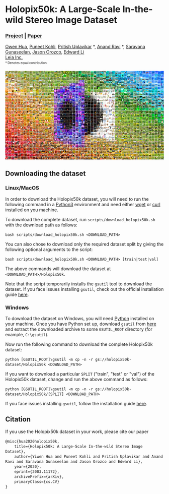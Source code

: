 # Holopix50k: A Large-Scale In-the-wild Stereo Image Dataset
### [Project](https://leiainc.github.io/holopix50k/) | [Paper](https://arxiv.org/abs/2003.11172)

[Owen Hua](https://www.linkedin.com/in/owen-yiwen-hua/), 
[Puneet Kohli](https://www.linkedin.com/in/punkohl), 
[Pritish Uplavikar](https://www.linkedin.com/in/pritishuplavikar) \*, 
[Anand Ravi](https://www.linkedin.com/in/anandravi24) \*, 
[Saravana Gunaseelan](https://www.linkedin.com/in/saravanaguna), 
[Jason Orozco](mailto:jason.orozco@leiainc.com), 
[Edward Li](https://www.linkedin.com/in/edward-li-947a3829/) <br>
[Leia Inc.](https://www.leiainc.com/)<br>
<sub><sup>* Denotes equal contribution</sup></sub><br>

<p align="center">
  <img width="640" src="https://github.com/LeiaInc/holopix50k/blob/master/images/mosaic.png">
</p>

## Downloading the dataset

### Linux/MacOS

In order to download the Holopix50k dataset, you will need to run the following command in a 
[Python3](https://www.python.org/downloads/) environment and need either [wget](https://www.gnu.org/software/wget/) or 
[curl](https://curl.haxx.se/docs/install.html) installed on you machine.
 
To download the complete dataset, run `scripts/download_holopix50k.sh` with the download path as follows:
```shell script
bash scripts/download_holopix50k.sh <DOWNLOAD_PATH>
```

You can also chose to download only the required dataset split by giving the following optional arguments to the 
script:
```shell script
bash scripts/download_holopix50k.sh <DOWNLOAD_PATH> [train|test|val]
```  

The above commands will download the dataset at `<DOWNLOAD_PATH>/Holopix50k`.

Note that the script temporarily installs the `gsutil` tool to download the dataset. If you face issues installing 
`gsutil`, check out the official installation guide 
[here](https://cloud.google.com/storage/docs/gsutil_install#alt-install).

### Windows

To download the dataset on Windows, you will need [Python](https://www.python.org/downloads/) installed on your 
machine. Once you have Python set up, download `gsutil` from [here](https://storage.googleapis.com/pub/gsutil.zip) and
extract the downloaded archive to some `GSUTIL_ROOT` directory (for example, `C:\gsutil`). 

Now run the following command to download the complete Holopix50k dataset:
```shell script
python [GSUTIL_ROOT]\gsutil -m cp -n -r gs://holopix50k-dataset/Holopix50k <DOWNLOAD_PATH>
```

If you want to download a particular `SPLIT` ("train", "test" or "val") of the Holopix50k dataset, change and run the 
above command as follows:
```shell script
python [GSUTIL_ROOT]\gsutil -m cp -n -r gs://holopix50k-dataset/Holopix50k/[SPLIT] <DOWNLOAD_PATH>
```

If you face issues installing `gsutil`, follow the installation guide 
[here](https://cloud.google.com/storage/docs/gsutil_install#alt-install).

## Citation

If you use the Holopix50k dataset in your work, please cite our paper 

```
@misc{hua2020holopix50k,
    title={Holopix50k: A Large-Scale In-the-wild Stereo Image Dataset},
    author={Yiwen Hua and Puneet Kohli and Pritish Uplavikar and Anand Ravi and Saravana Gunaseelan and Jason Orozco and Edward Li},
    year={2020},
    eprint={2003.11172},
    archivePrefix={arXiv},
    primaryClass={cs.CV}
}
```
